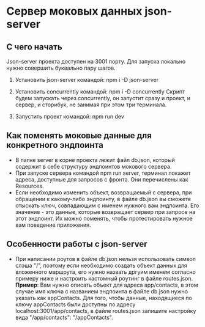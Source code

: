 # Сервер моковых данных json-server

## С чего начать

Json-server проекта доступен на 3001 порту. 
Для запуска локально нужно совершить буквально пару шагов.

1. Установить json-server командой:
npm i -D json-server

2. Установить concurrently командой:
npm i -D concurrently
Скрипт будем запускать через concurrently, он запустит сразу и проект, и сервер, и сторибук, не занимая при этом три терминала.

3. Запустить проект командой:
npm run dev

## Как поменять моковые данные для конкретного эндпоинта

- В папке server в корне проекта лежит файл db.json, который содержит в себе структуру эндпоинтов мокового сервера. 
- При запуске сервера командой npm run server, терминал покажет адреса, доступные для запросов с фронта. Они перечислены как Resources.
- Если необходимо изменить объект, возвращаемый с сервера, при обращении к какому-либо эндпоинту, в файле db.json вы сможете отыскать ключ, совпадающим с именем нужного вам эндпоинта. Его значение - это данные, которые возвращает сервер при запросе на этот эндпоинт. Их можно поменять, чтобы протестировать нужное вам поведение приложения.

## Особенности работы с json-server

- При написании роутов в файле db.json нельзя использовать символ слэша "/", поэтому если необходимо создать объект данных для вложенного маршрута, его нужно назвать дргуим именем согласно примеру ниже и настроить кастомный роутинг в файле routes.json.
**Пример**: 
Вам нужно описать объект для адреса app/contacts, в этом случае имя ключа с названием эндпоинта в файле db.json нужно указать как appСontacts. Для того, чтобы данные, находящиеся по ключу appСontacts были доступны по адресу localhost:3001/app/contacts, в файле routes.json запишите настройку вида "/app/contacts": "/appСontacts".